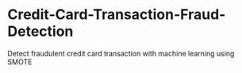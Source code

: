 # Credit-Card-Transaction-Fraud-Detection
Detect fraudulent credit card transaction with machine learning using SMOTE
